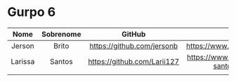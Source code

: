 # Gurpo 6

| Nome | Sobrenome| GitHub | Linkedin |
|:-:|:-:|:-:|:-:|
| Jerson | Brito  | <https://github.com/jersonb> | <https://www.linkedin.com/in/jersonb/> |
|Larissa|Santos|<https://github.com/Larii127>|<https://www.linkedin.com/in/larissa-santos-a2873a217/>|
|||||
